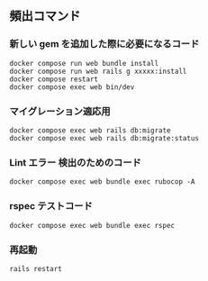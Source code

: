 ## 頻出コマンド



### 新しい gem を追加した際に必要になるコード

```
docker compose run web bundle install
docker compose run web rails g xxxxx:install
docker compose restart
docker compose exec web bin/dev
```



### マイグレーション適応用

```
docker compose exec web rails db:migrate
docker compose exec web rails db:migrate:status
```



### Lint エラー 検出のためのコード

```
docker compose exec web bundle exec rubocop -A
```



### rspec テストコード

```
docker compose exec web bundle exec rspec
```



### 再起動

```ruby
rails restart 
```

